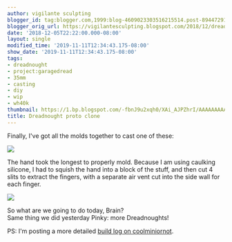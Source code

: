 ```yaml
---
author: vigilante sculpting
blogger_id: tag:blogger.com,1999:blog-4609023303516215514.post-894472914148334553
blogger_orig_url: https://vigilantesculpting.blogspot.com/2018/12/dreadnought-proto-clone.html
date: '2018-12-05T22:22:00.000-08:00'
layout: single
modified_time: '2019-11-11T12:34:43.175-08:00'
show_date: '2019-11-11T12:34:43.175-08:00'
tags:
- dreadnought
- project:garagedread
- 35mm
- casting
- diy
- wip
- wh40k
thumbnail: https://1.bp.blogspot.com/-fbnJ9u2xqh0/XAi_AJPZhrI/AAAAAAAAAF0/ilIImdDtbbsJwSEaAVzGhz3tIWS98dOMACLcBGAs/s320-c/IMG_5941.JPG
title: Dreadnought proto clone
---
```

Finally, I've got all the molds together to cast one of these:  
  

![](https://1.bp.blogspot.com/-fbnJ9u2xqh0/XAi_AJPZhrI/AAAAAAAAAF0/ilIImdDtbbsJwSEaAVzGhz3tIWS98dOMACLcBGAs/s1600/IMG_5941.JPG)

  
  
The hand took the longest to properly mold. Because I am using caulking
silicone, I had to squish the hand into a block of the stuff, and then
cut 4 slits to extract the fingers, with a separate air vent cut into
the side wall for each finger.  
  

![](https://1.bp.blogspot.com/-Ue776PXx6MU/XAi_Ilg16sI/AAAAAAAAAF4/X0mDNsbJXGsziZ877UXbtDUXqExbwPZEACLcBGAs/s1600/IMG_5940.JPG)

  
So what are we going to do today, Brain?  
Same thing we did yesterday Pinky: more Dreadnoughts!  
  
PS: I'm posting a more detailed [build log on
coolminiornot](http://www.coolminiornot.com/forums/showthread.php?67100-Scratchbuilt-mixed-media-Dreadnought).  
  

